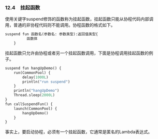 ### 12.4　挂起函数

使用关键字suspend修饰的函数称为挂起函数，挂起函数只能从协程代码内部调用，普通的非协程代码则不能调用。协程函数的格式如下。

```python
suspend fun 函数名(参数名: 参数类型):返回值类型{
          函数体
    }
```

挂起函数只允许由协程或者另一个挂起函数调用，下面是协程调用挂起函数的例子。

```python
suspend fun hangUpDemo() {
    run(CommonPool) {
        delay(1000L)
        println("run suspend")
    }
    println("hangUpDemo")
    Thread.sleep(2000L)
}
fun callSuspendFun() {
    launch(CommonPool) {
        hangUpDemo()
    }
}
```

事实上，要启动协程，必须有一个挂起函数，它通常是匿名的Lambda表达式。

